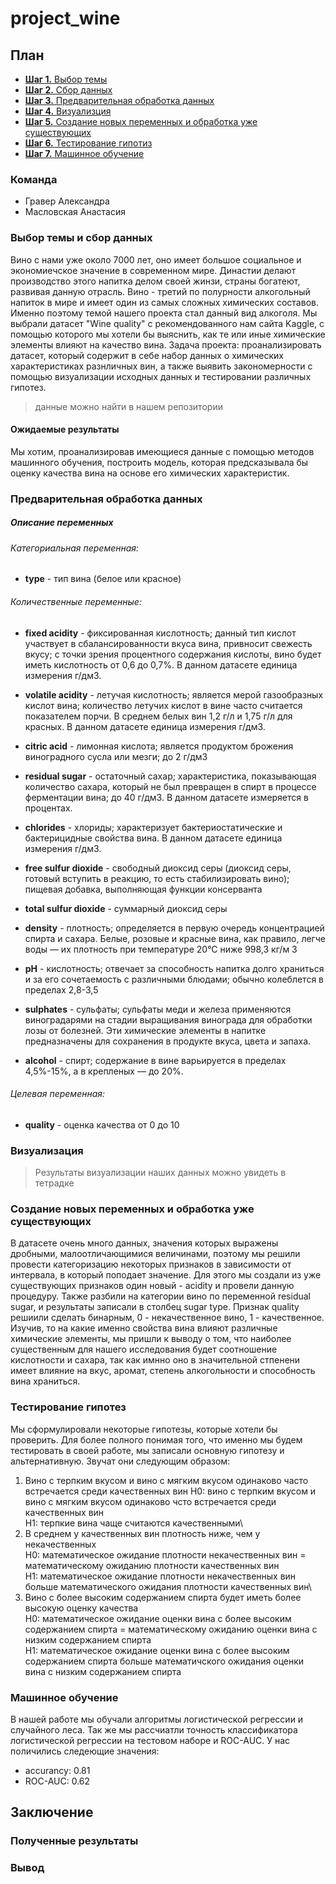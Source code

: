 # project_wine

## План 
- [**Шаг 1.** Выбор темы](https://github.com/sashagrr/project_wine#%D0%B2%D1%8B%D0%B1%D0%BE%D1%80-%D1%82%D0%B5%D0%BC%D1%8B-%D0%B8-%D1%81%D0%B1%D0%BE%D1%80-%D0%B4%D0%B0%D0%BD%D0%BD%D1%8B%D1%85)
- [**Шаг 2.** Сбор данных](https://github.com/sashagrr/project_wine#%D0%B2%D1%8B%D0%B1%D0%BE%D1%80-%D1%82%D0%B5%D0%BC%D1%8B-%D0%B8-%D1%81%D0%B1%D0%BE%D1%80-%D0%B4%D0%B0%D0%BD%D0%BD%D1%8B%D1%85)
- [**Шаг 3.** Предварительная обработка данных](https://github.com/sashagrr/project_wine#%D0%BF%D1%80%D0%B5%D0%B4%D0%B2%D0%B0%D1%80%D0%B8%D1%82%D0%B5%D0%BB%D1%8C%D0%BD%D0%B0%D1%8F-%D0%BE%D0%B1%D1%80%D0%B0%D0%B1%D0%BE%D1%82%D0%BA%D0%B0-%D0%B4%D0%B0%D0%BD%D0%BD%D1%8B%D1%85)
- [**Шаг 4.** Визуализция](https://github.com/sashagrr/project_wine#%D0%B2%D0%B8%D0%B7%D1%83%D0%B0%D0%BB%D0%B8%D0%B7%D0%B0%D1%86%D0%B8%D1%8F)
- [**Шаг 5.** Создание новых переменных и обработка уже существующих](https://github.com/sashagrr/project_wine#%D1%81%D0%BE%D0%B7%D0%B4%D0%B0%D0%BD%D0%B8%D0%B5-%D0%BD%D0%BE%D0%B2%D1%8B%D1%85-%D0%BF%D0%B5%D1%80%D0%B5%D0%BC%D0%B5%D0%BD%D0%BD%D1%8B%D1%85-%D0%B8-%D0%BE%D0%B1%D1%80%D0%B0%D0%B1%D0%BE%D1%82%D0%BA%D0%B0-%D1%83%D0%B6%D0%B5-%D1%81%D1%83%D1%89%D0%B5%D1%81%D1%82%D0%B2%D1%83%D1%8E%D1%89%D0%B8%D1%85)
- [**Шаг 6.** Тестирование гипотиз](https://github.com/sashagrr/project_wine#%D1%82%D0%B5%D1%81%D1%82%D0%B8%D1%80%D0%BE%D0%B2%D0%B0%D0%BD%D0%B8%D0%B5-%D0%B3%D0%B8%D0%BF%D0%BE%D1%82%D0%B5%D0%B7)
- [**Шаг 7.** Машинное обучение](https://github.com/sashagrr/project_wine#%D0%BC%D0%B0%D1%88%D0%B8%D0%BD%D0%BD%D0%BE%D0%B5-%D0%BE%D0%B1%D1%83%D1%87%D0%B5%D0%BD%D0%B8%D0%B5)

### Команда
- Гравер Александра 
- Масловская Анастасия
 
### Выбор темы и сбор данных
Вино с нами уже около 7000 лет, оно имеет большое социальное и экономиечское значение в современном мире. Династии делают производство этого напитка делом своей жинзи, страны богатеют, развивая данную отрасль. Вино - третий по полурности алкогольный напиток в мире и имеет один из самых сложных химических составов. Именно поэтому темой нашего проекта стал данный вид алкоголя. 
Мы выбрали датасет "Wine quality" с рекомендованного нам сайта Kaggle, с помощью которого мы хотели бы выяснить, как те или иные химические элементы влияют на качество вина. 
Задача проекта: проанализировать датасет, который содержит в себе набор данных о химических характеристиках разнличных вин, а также выявить закономерности с помощью визуализации исходных данных и тестировании различных гипотез. 
> данные можно найти в нашем репозитории

#### Ожидаемые результаты
Мы хотим, проанализировав имеющиеся данные с помощью методов машинного обучения, построить модель, которая предсказывала бы оценку качества вина на основе его химических характеристик. 

### Предварительная обработка данных

##### Описание переменных

###### Категориальная переменная: 

- __type__ - тип вина (белое или красное)

###### Количественные переменные: 

- __fixed acidity__ - фиксированная кислотность; данный тип кислот участвует в сбалансированности вкуса вина, привносит свежесть вкусу; с точки зрения процентного содержания кислоты, вино будет иметь кислотность от 0,6 до 0,7%. В данном датасете единица измерения г/дм3.

- __volatile acidity__ - летучая кислотность; является мерой газообразных кислот вина; количество летучих кислот в вине часто считается показателем порчи. В среднем белых вин 1,2 г/л и 1,75 г/л для красных. В данном датасете единица измерения г/дм3.

- __citric acid__	- лимонная кислота; является продуктом брожения виноградного сусла или мезги; до 2 г/дм3

- __residual sugar__ - остаточный сахар; характеристика, показывающая количество сахара, который не был превращен в спирт в процессе ферментации вина; до 40 г/дм3. В данном датасете измеряется в процентах.

- __chlorides__ - хлориды; характеризует бактериостатические и бактерицидные свойства вина. В данном датасете единица измерения г/дм3.

- __free sulfur dioxide__	- свободный диоксид серы (диоксид серы, готовый вступить в реакцию, то есть стабилизировать вино); пищевая добавка, выполняющая функции консерванта

- __total sulfur dioxide__ -  суммарный диоксид серы

- __density__	- плотность; определяется в первую очередь концентрацией спирта и сахара. Белые, розовые и красные вина, как правило, легче воды — их плотность при температуре 20°С ниже 998,3 кг/м 3

- __pH__ - кислотность; отвечает за способность напитка долго храниться и за его сочетаемость с различными блюдами; обычно колеблется в пределах 2,8-3,5

- __sulphates__ - сульфаты; сульфаты меди и железа применяются виноградарями на стадии выращивания винограда для обработки лозы от болезней. Эти химические элементы в напитке предназначены для сохранения в продукте вкуса, цвета и запаха.

- __alcohol__	- спирт; содержание в вине варьируется в пределах 4,5%-15%, а в крепленых — до 20%. 

###### Целевая переменная:

- __quality__ - оценка качества от 0 до 10

### Визуализация
> Результаты визуализации наших данных можно увидеть в тетрадке 

### Создание новых переменных и обработка уже существующих
В датасете очень много данных, значения которых выражены дробными, малоотличающимися величинами, поэтому мы решили провести категоризацию некоторых признаков в зависимости от интервала, в который поподает значение. Для этого мы создали из уже существующих признаков один новый - acidity и провели данную процедуру. Также разбили на категории вино по переменной residual sugar, и результаты записали в столбец sugar type. Признак quality решиили сделать бинарным, 0 - некачественное вино, 1 - качественное. 
Изучив, то на какие именно свойства вина влияют различные химические элементы, мы пришли к выводу о том, что наиболее существенным для нашего исследования будет соотношение кислотности и сахара, так как имнно оно в значительной стпенени имеет влияние на вкус, аромат, степень алкогольности и способность вина храниться.

### Тестирование гипотез

Мы сформулировали некоторые гипотезы, которые хотели бы проверить.  Для более полного понимая того, что именно мы будем тестировать в своей работе, мы записали основную гипотезу и альтернативную. Звучат они следующим образом: 

1. Вино с терпким вкусом и вино с мягким вкусом одинаково часто встречается среди качественных вин
 H0: вино с терпким вкусом и вино с мягким вкусом одинаково чсто встречается среди качественных вин\
 H1: терпкие вина чаще считаются качественными\
2. В среднем у качественных вин плотность ниже, чем у некачественных\
 H0: математическое ожидание плотности некачественных вин = математическому ожиданию плотности качественных вин\
 H1: математическое ожидание плотности некачественных вин больше математического ожидания плотности качественных вин\
3. Вино с более высоким содержанием спирта будет иметь более высокую оценку качества\
 H0: математическое ожидание оценки вина с более высоким содержанием спирта = математическому ожиданию оценки вина с низким содержанием спирта\
 H1: математическое ожидание оценки вина с более высоким содержанием спирта больше математичского ожидания оценки вина с низким содержанием спирта

### Машинное обучение
В нашей работе мы обучали алгоритмы логистической регрессии и случайного леса. 
Так же мы рассчиатли точность классификатора логистической регрессии на тестовом наборе и ROC-AUC. У нас поличились следеющие значения:
 - accurancy: 0.81
 - ROC-AUC: 0.62

## Заключение

### Полученные результаты

### Вывод
